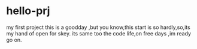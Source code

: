 # hello-prj
my first project
this is a goodday ,but you know,this start is so hardly,so,its my hand of open for skey.
its same too the code life,on free days ,im ready go on.
